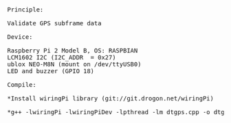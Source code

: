 <pre>
Principle:

Validate GPS subframe data

Device:

Raspberry Pi 2 Model B, OS: RASPBIAN
LCM1602 I2C (I2C_ADDR  = 0x27)
ublox NEO-M8N (mount on /dev/ttyUSB0)
LED and buzzer (GPIO 18)

Compile:

*Install wiringPi library (git://git.drogon.net/wiringPi)

*g++ -lwiringPi -lwiringPiDev -lpthread -lm dtgps.cpp -o dtgps
</pre>